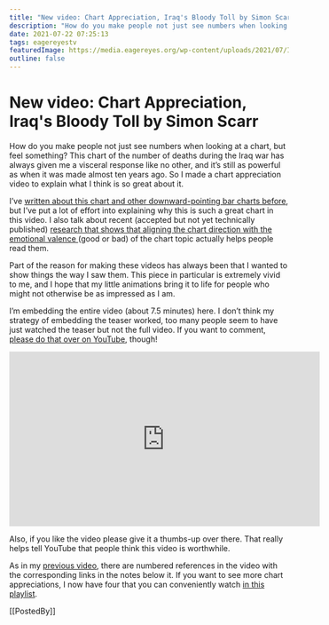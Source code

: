 ```yaml
---
title: "New video: Chart Appreciation, Iraq's Bloody Toll by Simon Scarr"
description: "How do you make people not just see numbers when looking at a chart, but feel something? This chart of the number of deaths during the Iraq war has always given me a visceral response like no other, and it’s still as powerful as when it was made almost ten years ago. So I made a chart appreciation video to explain what I think is so great about it."
date: 2021-07-22 07:25:13
tags: eagereyestv
featuredImage: https://media.eagereyes.org/wp-content/uploads/2021/07/Iraq-Thumbnail-Blog.jpg
outline: false
---
```


# New video: Chart Appreciation, Iraq's Bloody Toll by Simon Scarr

How do you make people not just see numbers when looking at a chart, but feel something? This chart of the number of deaths during the Iraq war has always given me a visceral response like no other, and it’s still as powerful as when it was made almost ten years ago. So I made a chart appreciation video to explain what I think is so great about it.

I’ve <a href="/journalism/when-bars-point-down" data-type="post" data-id="8206">written about this chart and other downward-pointing bar charts before</a>, but I’ve put a lot of effort into explaining why this is such a great chart in this video. I also talk about recent (accepted but not yet technically published) <a href="https://osf.io/wj8k2/">research that shows that aligning the chart direction with the emotional valence </a>(good or bad) of the chart topic actually helps people read them.

Part of the reason for making these videos has always been that I wanted to show things the way I saw them. This piece in particular is extremely vivid to me, and I hope that my little animations bring it to life for people who might not otherwise be as impressed as I am.

I’m embedding the entire video (about 7.5 minutes) here. I don’t think my strategy of embedding the teaser worked, too many people seem to have just watched the teaser but not the full video. If you want to comment, <a href="https://youtu.be/zHfExUZKLwA">please do that over on YouTube</a>, though!

<p align="center"><iframe width="560" height="315" src="https://www.youtube.com/embed/zHfExUZKLwA?si=QiLUjIoOTP5Di0b3" title="YouTube video player" frameborder="0" allow="accelerometer; autoplay; clipboard-write; encrypted-media; gyroscope; picture-in-picture; web-share" allowfullscreen></iframe></p>

Also, if you like the video please give it a thumbs-up over there. That really helps tell YouTube that people think this video is worthwhile.

As in my <a href="https://www.youtube.com/watch?v=BW3YNLsmn8U&amp;t=2s" data-type="post">previous video</a>, there are numbered references in the video with the corresponding links in the notes below it. If you want to see more chart appreciations, I now have four that you can conveniently watch <a href="https://www.youtube.com/playlist?list=PLbzq0eVw_4Dkqd5kuwY3uMANPvVBQ292V">in this playlist</a>.

[[PostedBy]]

